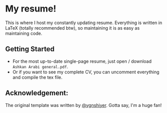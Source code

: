 # My resume!
This is where I host my constantly updating resume. Everything is written in LaTeX (totally recommended btw), so maintaining it is as easy as maintaining code.

## Getting Started
- For the most up-to-date single-page resume, just open / download `Ashkan Arabi general.pdf`.
- Or if you want to see my complete CV, you can uncomment everything and compile the tex file.

## Acknowledgement:
The original template was written by [@vgnshiyer](https://github.com/vgnshiyer). Gotta say, I'm a huge fan!
